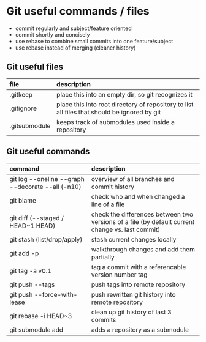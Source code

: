 # Git useful commands / files
- commit regularly and subject/feature oriented
- commit shortly and concisely
- use rebase to combine small commits into one feature/subject
- use rebase instead of merging (cleaner history)

## Git useful files
| file    | description |
| :-------------- | :----------- |
| .gitkeep | place this into an empty dir, so git recognizes it |
| .gitignore | place this into root directory of repository to list all files that should be ignored by git |
| .gitsubmodule | keeps track of submodules used inside a repository

## Git useful commands
| command    | description |
| :-------------- | :----------- |
| git log --oneline --graph --decorate --all (-n10)| overview of all branches and commit history |
| git blame | check who and when changed a line of a file |
| git diff (--staged / HEAD~1 HEAD) | check the differences between two versions of a file (by default current change vs. last commit) |
| git stash (list/drop/apply) | stash current changes locally |
| git add -p | walkthrough changes and add them partially |
| git tag -a v0.1 | tag a commit with a referencable version number tag
| git push --tags | push tags into remote repository |
| git push --force-with-lease | push rewritten git history into remote repository |
| git rebase -i HEAD~3 | clean up git history of last 3 commits |
| git submodule add <url> | adds a repository as a submodule |

